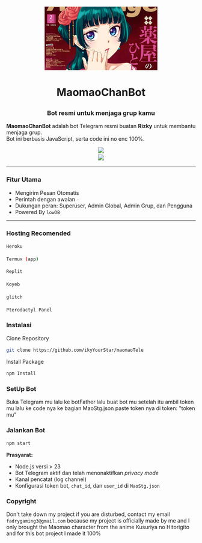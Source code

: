 <p align="center">
  <img src="https://raw.githubusercontent.com/ikyYourStar/maomaoTele/refs/heads/main/maomao-cmd/mao-img/main.png" width="300"/>
</p>

# <p align="center">MaomaoChanBot

### <p align="center">Bot resmi untuk menjaga grup kamu

**MaomaoChanBot** adalah bot Telegram resmi buatan **Rizky** untuk membantu menjaga grup.  
Bot ini berbasis JavaScript, serta code ini no enc 100%.

<p align="center"
  <a href="https://t.me/MaomaoChanBot">
    <img src="https://img.shields.io/badge/Maomao Telegram-2CA5E0?style=for-the-badge&logo=telegram&logoColor=white" />
  </a>
  <br/>
  <a href="https://t.me/ikystarboy">
    <img src="https://img.shields.io/badge/Owner Telegram-2CA5E0?style=for-the-badge&logo=telegram&logoColor=white" />
  </a>
</p>

---

### Fitur Utama

- Mengirim Pesan Otomatis
- Perintah dengan awalan `-`
- Dukungan peran: Superuser, Admin Global, Admin Grup, dan Pengguna
- Powered By `lowDB`

---
### Hosting Recomended
 ```bash
 Heroku    
 
 Termux (app)
 
 Replit    
 
 Koyeb
 
 glitch    
 
 Pterodactyl Panel
```
### Instalasi
Clone Repository
```bash
git clone https://github.com/ikyYourStar/maomaoTele
```
Install Package
```bash
npm Install
```
### SetUp Bot
Buka Telegram mu lalu ke botFather lalu buat bot mu setelah itu ambil token mu lalu ke code nya ke bagian MaoStg.json paste token nya di token: "token mu"

### Jalankan Bot
```bash
npm start
```
**Prasyarat:**  
- Node.js versi > 23 
- Bot Telegram aktif dan telah menonaktifkan *privacy mode*  
- Kanal pencatat (log channel)  
- Konfigurasi token bot, `chat_id`, dan `user_id` di `MaoStg.json`
### Copyright
Don't take down my project if you are disturbed, contact my email `fadrygaming3@gmail.com` because my project is officially made by me and I only brought the Maomao character from the anime Kusuriya no Hitorigito and for this bot project I made it 100%